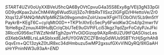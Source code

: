 $START$4UZV0oUyXXBVeU5hcQA6ByOVtCpvuG4a35S8Exy8g/VElj3gN33pGlGD9ydKpax2ulxChM4Wg6Wud5U/j3Zo7r8tbRxTllSxz2IGFgID/HHettoVe/Zr0Xtqs12JFfANQrMsN1pMRZSk09xgomdmZolrUxowXFgHTEObOIV/5Lb9m5tYPaykrB+KEgT6C+cy/qMtO0D++TKP1nXhrEc5ecPy6FwidKw3Cn4/lp2mwr1V1bHe8gxZznuuX49HuBjCr/qCbUTeE9uGVPiFLci53kgz7qdZprFoCdyPJxJFki3RIcctG956xcTWZzNnMTgjh2pvYfvOiDGizop9AXpRn6UZU9tFQASOiscLesd3XebGkMBLrsLaASbIxxdEJefUY0GWZlCZFBnIqGdWUs9SBTYcHjSgrhAh8GqvErn+QC13zykZ0tJR8xc34dHmbuzu5wMP2gxsufGXvVINQyRQ/9XGaAHsHrYPninNW3u93aA=$END$